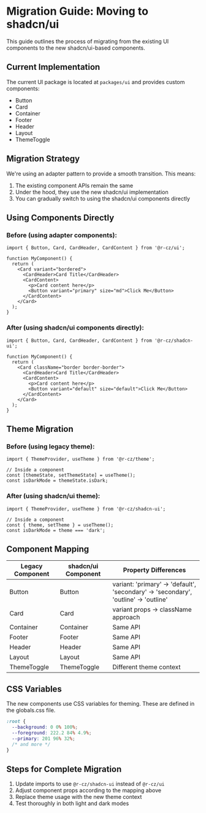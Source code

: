 # Migration Guide: Moving to shadcn/ui

This guide outlines the process of migrating from the existing UI components to the new shadcn/ui-based components.

## Current Implementation

The current UI package is located at `packages/ui` and provides custom components:
- Button
- Card
- Container
- Footer
- Header
- Layout
- ThemeToggle

## Migration Strategy

We're using an adapter pattern to provide a smooth transition. This means:

1. The existing component APIs remain the same
2. Under the hood, they use the new shadcn/ui implementation
3. You can gradually switch to using the shadcn/ui components directly

## Using Components Directly

### Before (using adapter components):

```tsx
import { Button, Card, CardHeader, CardContent } from '@r-cz/ui';

function MyComponent() {
  return (
    <Card variant="bordered">
      <CardHeader>Card Title</CardHeader>
      <CardContent>
        <p>Card content here</p>
        <Button variant="primary" size="md">Click Me</Button>
      </CardContent>
    </Card>
  );
}
```

### After (using shadcn/ui components directly):

```tsx
import { Button, Card, CardHeader, CardContent } from '@r-cz/shadcn-ui';

function MyComponent() {
  return (
    <Card className="border border-border">
      <CardHeader>Card Title</CardHeader>
      <CardContent>
        <p>Card content here</p>
        <Button variant="default" size="default">Click Me</Button>
      </CardContent>
    </Card>
  );
}
```

## Theme Migration

### Before (using legacy theme):

```tsx
import { ThemeProvider, useTheme } from '@r-cz/theme';

// Inside a component
const [themeState, setThemeState] = useTheme();
const isDarkMode = themeState.isDark;
```

### After (using shadcn/ui theme):

```tsx
import { ThemeProvider, useTheme } from '@r-cz/shadcn-ui';

// Inside a component
const { theme, setTheme } = useTheme();
const isDarkMode = theme === 'dark';
```

## Component Mapping

| Legacy Component | shadcn/ui Component | Property Differences |
|------------------|---------------------|---------------------|
| Button           | Button              | variant: 'primary' → 'default', 'secondary' → 'secondary', 'outline' → 'outline' |
| Card             | Card                | variant props → className approach |
| Container        | Container           | Same API |
| Footer           | Footer              | Same API |
| Header           | Header              | Same API |
| Layout           | Layout              | Same API |
| ThemeToggle      | ThemeToggle         | Different theme context |

## CSS Variables

The new components use CSS variables for theming. These are defined in the globals.css file.

```css
:root {
  --background: 0 0% 100%;
  --foreground: 222.2 84% 4.9%;
  --primary: 201 96% 32%;
  /* and more */
}
```

## Steps for Complete Migration

1. Update imports to use `@r-cz/shadcn-ui` instead of `@r-cz/ui`
2. Adjust component props according to the mapping above
3. Replace theme usage with the new theme context
4. Test thoroughly in both light and dark modes
